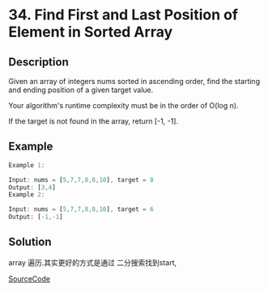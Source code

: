 # 34. Find First and Last Position of Element in Sorted Array

## Description

Given an array of integers nums sorted in ascending order, find the starting and ending position of a given target value.

Your algorithm's runtime complexity must be in the order of O(log n).

If the target is not found in the array, return [-1, -1].

## Example

```javascript
Example 1:

Input: nums = [5,7,7,8,8,10], target = 8
Output: [3,4]
Example 2:

Input: nums = [5,7,7,8,8,10], target = 6
Output: [-1,-1]
```

## Solution

array 遍历.其实更好的方式是通过 二分搜索找到start,

[SourceCode](./solution.js)
